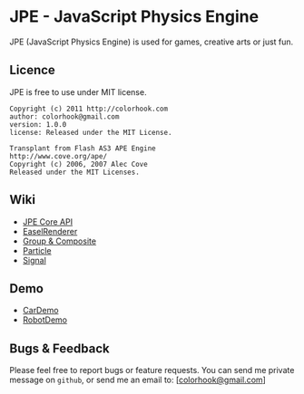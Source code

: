 JPE - JavaScript Physics Engine
=======================

JPE (JavaScript Physics Engine) is used for games, creative arts or just fun.

Licence
--------------
JPE is free to use under MIT license. 

	Copyright (c) 2011 http://colorhook.com
	author: colorhook@gmail.com 
	version: 1.0.0
	license: Released under the MIT License.

	Transplant from Flash AS3 APE Engine
	http://www.cove.org/ape/
	Copyright (c) 2006, 2007 Alec Cove
	Released under the MIT Licenses.

Wiki
-----------------
* [JPE Core API](https://github.com/colorhook/JPE/wiki/Core)
* [EaselRenderer](https://github.com/colorhook/JPE/wiki/EaselRenderer)
* [Group & Composite](https://github.com/colorhook/JPE/wiki/Group-&-Composite)
* [Particle](https://github.com/colorhook/JPE/wiki/Particle)
* [Signal](https://github.com/colorhook/JPE/wiki/Signal)

Demo
--------------------
* [CarDemo](http://colorhook.github.com/JPE/examples/CarDemo/CarDemo.html)
* [RobotDemo](http://colorhook.github.com/JPE/examples/RobotDemo/RobotDemo.html)

Bugs & Feedback
----------------

Please feel free to report bugs or feature requests.
You can send me private message on `github`, or send me an email to: [colorhook@gmail.com]


